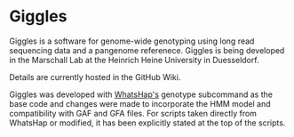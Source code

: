 # Giggles

Giggles is a software for genome-wide genotyping using long read sequencing data and a pangenome referenece. Giggles is being developed in the Marschall Lab at the Heinrich Heine University in Duesseldorf.

Details are currently hosted in the GitHub Wiki.

Giggles was developed with [WhatsHap's](https://github.com/whatshap/whatshap) genotype subcommand as the base code and changes were made to incorporate the HMM model and compatibility with GAF and GFA files. For scripts taken directly from WhatsHap or modified, it has been explicitly stated at the top of the scripts.